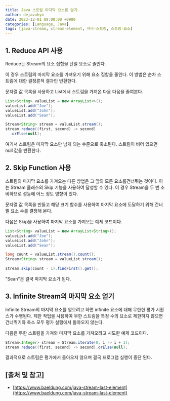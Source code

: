 ```yaml
---
title: Java 스트림 마지막 요소를 얻기
author: dejavuhyo
date: 2023-12-01 09:00:00 +0900
categories: [Language, Java]
tags: [java-stream, stream-element, 자바-스트림, 스트림-요소]
---
```


## 1. Reduce API 사용
Reduce는 Stream의 요소 집합을 단일 요소로 줄인다.

이 경우 스트림의 마지막 요소를 가져오기 위해 요소 집합을 줄인다. 이 방법은 순차 스트림에 대한 결정론적 결과만 반환한다.

문자열 값 목록을 사용하고 List에서 스트림을 가져온 다음 다음을 줄여본다.

```java
List<String> valueList = new ArrayList<>();
valueList.add("Joe");
valueList.add("John");
valueList.add("Sean");

Stream<String> stream = valueList.stream();
stream.reduce((first, second) -> second)
  .orElse(null);
```

여기서 스트림은 마지막 요소만 남게 되는 수준으로 축소된다. 스트림이 비어 있으면 null 값을 반환한다.

## 2. Skip Function 사용
스트림의 마지막 요소를 가져오는 다른 방법은 그 앞의 모든 요소를 ​​건너뛰는 것이다. 이는 Stream 클래스의 Skip 기능을 사용하여 달성할 수 있다. 이 경우 Stream을 두 번 소비하므로 성능에 어느 정도 영향이 있다.

문자열 값 목록을 만들고 해당 크기 함수를 사용하여 마지막 요소에 도달하기 위해 건너뛸 요소 수를 결정해 본다.

다음은 Skip을 사용하여 마지막 요소를 가져오는 예제 코드이다.

```java
List<String> valueList = new ArrayList<String>();
valueList.add("Joe");
valueList.add("John");
valueList.add("Sean");

long count = valueList.stream().count();
Stream<String> stream = valueList.stream();
   
stream.skip(count - 1).findFirst().get();
```

"Sean"은 결국 마지막 요소가 된다.

## 3. Infinite Stream의 마지막 요소 얻기
Infinite Stream의 마지막 요소를 얻으려고 하면 infinite 요소에 대해 무한한 평가 시퀀스가 ​​수행된다. 제한 작업을 사용하여 무한 스트림을 특정 수의 요소로 제한하지 않으면 건너뛰기와 축소 모두 평가 실행에서 돌아오지 않는다.

다음은 무한 스트림을 가져와 마지막 요소를 가져오려고 시도한 예제 코드이다.

```java
Stream<Integer> stream = Stream.iterate(0, i -> i + 1);
stream.reduce((first, second) -> second).orElse(null);
```

결과적으로 스트림은 평가에서 돌아오지 않으며 결국 프로그램 실행이 중단 된다.

## [출처 및 참고]
* [https://www.baeldung.com/java-stream-last-element](https://www.baeldung.com/java-stream-last-element)
